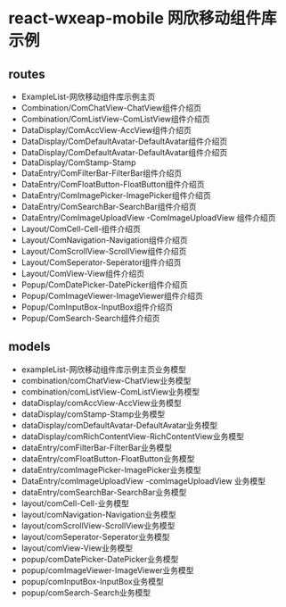 # react-wxeap-mobile 网欣移动组件库示例

## routes

* ExampleList-网欣移动组件库示例主页
* Combination/ComChatView-ChatView组件介绍页
* Combination/ComListView-ComListView组件介绍页
* DataDisplay/ComAccView-AccView组件介绍页
* DataDisplay/ComDefaultAvatar-DefaultAvatar组件介绍页
* DataDisplay/ComDefaultAvatar-DefaultAvatar组件介绍页
* DataDisplay/ComStamp-Stamp
* DataEntry/ComFilterBar-FilterBar组件介绍页
* DataEntry/ComFloatButton-FloatButton组件介绍页
* DataEntry/ComImagePicker-ImagePicker组件介绍页
* DataEntry/ComSearchBar-SearchBar组件介绍页
* DataEntry/ComImageUploadView -ComImageUploadView 组件介绍页
* Layout/ComCell-Cell-组件介绍页
* Layout/ComNavigation-Navigation组件介绍页
* Layout/ComScrollView-ScrollView组件介绍页
* Layout/ComSeperator-Seperator组件介绍页
* Layout/ComView-View组件介绍页
* Popup/ComDatePicker-DatePicker组件介绍页
* Popup/ComImageViewer-ImageViewer组件介绍页
* Popup/ComInputBox-InputBox组件介绍页
* Popup/ComSearch-Search组件介绍页

## models
* exampleList-网欣移动组件库示例主页业务模型
* combination/comChatView-ChatView业务模型
* combination/comListView-ComListView业务模型
* dataDisplay/comAccView-AccView业务模型
* dataDisplay/comStamp-Stamp业务模型
* dataDisplay/comDefaultAvatar-DefaultAvatar业务模型
* dataDisplay/comRichContentView-RichContentView业务模型
* dataEntry/comFilterBar-FilterBar业务模型
* dataEntry/comFloatButton-FloatButton业务模型
* dataEntry/comImagePicker-ImagePicker业务模型
* DataEntry/comImageUploadView -comImageUploadView 业务模型
* dataEntry/comSearchBar-SearchBar业务模型
* layout/comCell-Cell-业务模型
* layout/comNavigation-Navigation业务模型
* layout/comScrollView-ScrollView业务模型
* layout/comSeperator-Seperator业务模型
* layout/comView-View业务模型
* popup/comDatePicker-DatePicker业务模型
* popup/comImageViewer-ImageViewer业务模型
* popup/comInputBox-InputBox业务模型
* popup/comSearch-Search业务模型

